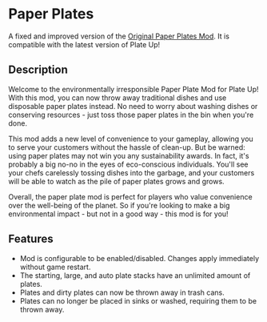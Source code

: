 # Paper Plates

A fixed and improved version of the [Original Paper Plates Mod](https://steamcommunity.com/sharedfiles/filedetails/?id=2913800987).  It is compatible with the latest version of Plate Up!

## Description

Welcome to the environmentally irresponsible Paper Plate Mod for Plate Up! With this mod, you can now throw away traditional dishes and use disposable paper plates instead. No need to worry about washing dishes or conserving resources - just toss those paper plates in the bin when you're done.

This mod adds a new level of convenience to your gameplay, allowing you to serve your customers without the hassle of clean-up. But be warned: using paper plates may not win you any sustainability awards. In fact, it's probably a big no-no in the eyes of eco-conscious individuals. You'll see your chefs carelessly tossing dishes into the garbage, and your customers will be able to watch as the pile of paper plates grows and grows.

Overall, the paper plate mod is perfect for players who value convenience over the well-being of the planet. So if you're looking to make a big environmental impact - but not in a good way - this mod is for you!

## Features

* Mod is configurable to be enabled/disabled.  Changes apply immediately without game restart.
* The starting, large, and auto plate stacks have an unlimited amount of plates.
* Plates and dirty plates can now be thrown away in trash cans.
* Plates can no longer be placed in sinks or washed, requiring them to be thrown away.
